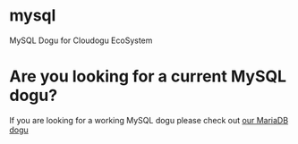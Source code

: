 # mysql
MySQL Dogu for Cloudogu EcoSystem

# Are you looking for a current MySQL dogu?

If you are looking for a working MySQL dogu please check out [our MariaDB dogu](https://github.com/cloudogu/mariadb)
